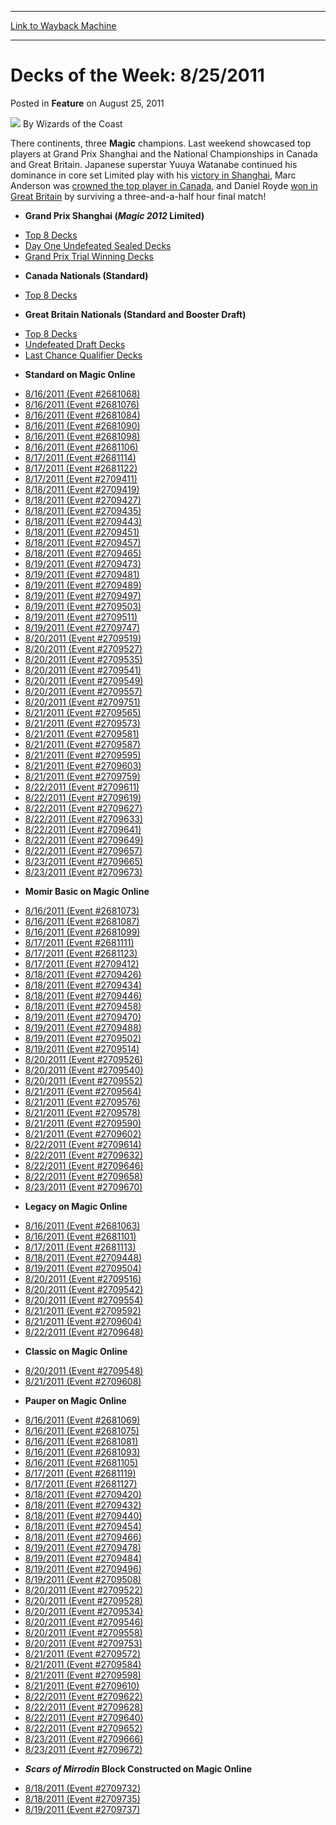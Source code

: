 
---
[Link to Wayback Machine](https://web.archive.org/web/20211022105850/https://magic.wizards.com/en/articles/archive/feature/decks-week-8252011-2011-08-25)

[_metadata_:wayback_url]:- "https://magic.wizards.com/en/articles/archive/feature/decks-week-8252011-2011-08-25"
[_metadata_:wayback_raw_url]:- "https://web.archive.org/web/20211022105850id_/https://magic.wizards.com/en/articles/archive/feature/decks-week-8252011-2011-08-25"
[_metadata_:wayback_capture_timestamp]:- "2021-10-22 10:58:50+00:00"
[_metadata_:publish_date]:- "2011-08-25"
[_metadata_:description]:- "There continents, three Magic champions. Last weekend showcased top players at Grand Prix Shanghai and the National Championships in Canada and Great Britain. Japanese superstar Yuuya Watanabe continued his dominance in core set Limited play with his victory in Shanghai, Marc Anderson was crowned the top player in Canada, and Daniel Royde won in Great Britain by surviving a"
[_metadata_:generator]:- "Drupal 7 (http://drupal.org)"
---


Decks of the Week: 8/25/2011
============================



 Posted in **Feature**
 on August 25, 2011 






![](https://media.magic.wizards.com/styles/auth_small/public/images/person/wizards_author.jpg)
By Wizards of the Coast











There continents, three **Magic** champions. Last weekend showcased top players at Grand Prix Shanghai and the National Championships in Canada and Great Britain. Japanese superstar Yuuya Watanabe continued his dominance in core set Limited play with his [victory in Shanghai](/en/events/coverage/watanabe-wins-showdown-shanghai), Marc Anderson was [crowned the top player in Canada](/en/events/coverage/anderson-reigns-great-white-north), and Daniel Royde [won in Great Britain](/en/events/coverage/daniel-royde-crowned-king-great-britain) by surviving a three-and-a-half hour final match!


* **Grand Prix Shanghai (***Magic** 2012* Limited)**
+ [Top 8 Decks](/en/events/coverage/watanabe-wins-showdown-shanghai)
+ [Day One Undefeated Sealed Decks](/en/articles/archive/event-coverage/grand-prix-shanghai-2011-day-2-blog-2011-08-20)
+ [Grand Prix Trial Winning Decks](/en/articles/archive/event-coverage/grand-prix-shanghai-2011-day-1-blog-2011-08-20)
* **Canada Nationals (Standard)**
+ [Top 8 Decks](/en/events/coverage/anderson-reigns-great-white-north)
* **Great Britain Nationals (Standard and Booster Draft)**
+ [Top 8 Decks](/en/events/coverage/daniel-royde-crowned-king-great-britain)
+ [Undefeated Draft Decks](/en/articles/archive/event-coverage/2011-great-britain-national-championship-day-2-blog-2011-08-19)
+ [Last Chance Qualifier Decks](/en/articles/archive/event-coverage/2011-great-britain-national-championship-day-1-blog-2011-08-19)
* **Standard on Magic Online**
+ [8/16/2011 (Event #2681068)](http://archive.wizards.com/Magic/Digital/MagicOnlineTourn.aspx?x=mtg/digital/magiconline/tourn/2681068)
+ [8/16/2011 (Event #2681076)](http://archive.wizards.com/Magic/Digital/MagicOnlineTourn.aspx?x=mtg/digital/magiconline/tourn/2681076)
+ [8/16/2011 (Event #2681084)](http://archive.wizards.com/Magic/Digital/MagicOnlineTourn.aspx?x=mtg/digital/magiconline/tourn/2681084)
+ [8/16/2011 (Event #2681090)](http://archive.wizards.com/Magic/Digital/MagicOnlineTourn.aspx?x=mtg/digital/magiconline/tourn/2681090)
+ [8/16/2011 (Event #2681098)](http://archive.wizards.com/Magic/Digital/MagicOnlineTourn.aspx?x=mtg/digital/magiconline/tourn/2681098)
+ [8/16/2011 (Event #2681106)](http://archive.wizards.com/Magic/Digital/MagicOnlineTourn.aspx?x=mtg/digital/magiconline/tourn/2681106)
+ [8/17/2011 (Event #2681114)](http://archive.wizards.com/Magic/Digital/MagicOnlineTourn.aspx?x=mtg/digital/magiconline/tourn/2681114)
+ [8/17/2011 (Event #2681122)](http://archive.wizards.com/Magic/Digital/MagicOnlineTourn.aspx?x=mtg/digital/magiconline/tourn/2681122)
+ [8/17/2011 (Event #2709411)](http://archive.wizards.com/Magic/Digital/MagicOnlineTourn.aspx?x=mtg/digital/magiconline/tourn/2709411)
+ [8/18/2011 (Event #2709419)](http://archive.wizards.com/Magic/Digital/MagicOnlineTourn.aspx?x=mtg/digital/magiconline/tourn/2709419)
+ [8/18/2011 (Event #2709427)](http://archive.wizards.com/Magic/Digital/MagicOnlineTourn.aspx?x=mtg/digital/magiconline/tourn/2709427)
+ [8/18/2011 (Event #2709435)](http://archive.wizards.com/Magic/Digital/MagicOnlineTourn.aspx?x=mtg/digital/magiconline/tourn/2709435)
+ [8/18/2011 (Event #2709443)](http://archive.wizards.com/Magic/Digital/MagicOnlineTourn.aspx?x=mtg/digital/magiconline/tourn/2709443)
+ [8/18/2011 (Event #2709451)](http://archive.wizards.com/Magic/Digital/MagicOnlineTourn.aspx?x=mtg/digital/magiconline/tourn/2709451)
+ [8/18/2011 (Event #2709457)](http://archive.wizards.com/Magic/Digital/MagicOnlineTourn.aspx?x=mtg/digital/magiconline/tourn/2709457)
+ [8/18/2011 (Event #2709465)](http://archive.wizards.com/Magic/Digital/MagicOnlineTourn.aspx?x=mtg/digital/magiconline/tourn/2709465)
+ [8/19/2011 (Event #2709473)](http://archive.wizards.com/Magic/Digital/MagicOnlineTourn.aspx?x=mtg/digital/magiconline/tourn/2709473)
+ [8/19/2011 (Event #2709481)](http://archive.wizards.com/Magic/Digital/MagicOnlineTourn.aspx?x=mtg/digital/magiconline/tourn/2709481)
+ [8/19/2011 (Event #2709489)](http://archive.wizards.com/Magic/Digital/MagicOnlineTourn.aspx?x=mtg/digital/magiconline/tourn/2709489)
+ [8/19/2011 (Event #2709497)](http://archive.wizards.com/Magic/Digital/MagicOnlineTourn.aspx?x=mtg/digital/magiconline/tourn/2709497)
+ [8/19/2011 (Event #2709503)](http://archive.wizards.com/Magic/Digital/MagicOnlineTourn.aspx?x=mtg/digital/magiconline/tourn/2709503)
+ [8/19/2011 (Event #2709511)](http://archive.wizards.com/Magic/Digital/MagicOnlineTourn.aspx?x=mtg/digital/magiconline/tourn/2709511)
+ [8/19/2011 (Event #2709747)](http://archive.wizards.com/Magic/Digital/MagicOnlineTourn.aspx?x=mtg/digital/magiconline/tourn/2709747)
+ [8/20/2011 (Event #2709519)](http://archive.wizards.com/Magic/Digital/MagicOnlineTourn.aspx?x=mtg/digital/magiconline/tourn/2709519)
+ [8/20/2011 (Event #2709527)](http://archive.wizards.com/Magic/Digital/MagicOnlineTourn.aspx?x=mtg/digital/magiconline/tourn/2709527)
+ [8/20/2011 (Event #2709535)](http://archive.wizards.com/Magic/Digital/MagicOnlineTourn.aspx?x=mtg/digital/magiconline/tourn/2709535)
+ [8/20/2011 (Event #2709541)](http://archive.wizards.com/Magic/Digital/MagicOnlineTourn.aspx?x=mtg/digital/magiconline/tourn/2709541)
+ [8/20/2011 (Event #2709549)](http://archive.wizards.com/Magic/Digital/MagicOnlineTourn.aspx?x=mtg/digital/magiconline/tourn/2709549)
+ [8/20/2011 (Event #2709557)](http://archive.wizards.com/Magic/Digital/MagicOnlineTourn.aspx?x=mtg/digital/magiconline/tourn/2709557)
+ [8/20/2011 (Event #2709751)](http://archive.wizards.com/Magic/Digital/MagicOnlineTourn.aspx?x=mtg/digital/magiconline/tourn/2709751)
+ [8/21/2011 (Event #2709565)](http://archive.wizards.com/Magic/Digital/MagicOnlineTourn.aspx?x=mtg/digital/magiconline/tourn/2709565)
+ [8/21/2011 (Event #2709573)](http://archive.wizards.com/Magic/Digital/MagicOnlineTourn.aspx?x=mtg/digital/magiconline/tourn/2709573)
+ [8/21/2011 (Event #2709581)](http://archive.wizards.com/Magic/Digital/MagicOnlineTourn.aspx?x=mtg/digital/magiconline/tourn/2709581)
+ [8/21/2011 (Event #2709587)](http://archive.wizards.com/Magic/Digital/MagicOnlineTourn.aspx?x=mtg/digital/magiconline/tourn/2709587)
+ [8/21/2011 (Event #2709595)](http://archive.wizards.com/Magic/Digital/MagicOnlineTourn.aspx?x=mtg/digital/magiconline/tourn/2709595)
+ [8/21/2011 (Event #2709603)](http://archive.wizards.com/Magic/Digital/MagicOnlineTourn.aspx?x=mtg/digital/magiconline/tourn/2709603)
+ [8/21/2011 (Event #2709759)](http://archive.wizards.com/Magic/Digital/MagicOnlineTourn.aspx?x=mtg/digital/magiconline/tourn/2709759)
+ [8/22/2011 (Event #2709611)](http://archive.wizards.com/Magic/Digital/MagicOnlineTourn.aspx?x=mtg/digital/magiconline/tourn/2709611)
+ [8/22/2011 (Event #2709619)](http://archive.wizards.com/Magic/Digital/MagicOnlineTourn.aspx?x=mtg/digital/magiconline/tourn/2709619)
+ [8/22/2011 (Event #2709627)](http://archive.wizards.com/Magic/Digital/MagicOnlineTourn.aspx?x=mtg/digital/magiconline/tourn/2709627)
+ [8/22/2011 (Event #2709633)](http://archive.wizards.com/Magic/Digital/MagicOnlineTourn.aspx?x=mtg/digital/magiconline/tourn/2709633)
+ [8/22/2011 (Event #2709641)](http://archive.wizards.com/Magic/Digital/MagicOnlineTourn.aspx?x=mtg/digital/magiconline/tourn/2709641)
+ [8/22/2011 (Event #2709649)](http://archive.wizards.com/Magic/Digital/MagicOnlineTourn.aspx?x=mtg/digital/magiconline/tourn/2709649)
+ [8/22/2011 (Event #2709657)](http://archive.wizards.com/Magic/Digital/MagicOnlineTourn.aspx?x=mtg/digital/magiconline/tourn/2709657)
+ [8/23/2011 (Event #2709665)](http://archive.wizards.com/Magic/Digital/MagicOnlineTourn.aspx?x=mtg/digital/magiconline/tourn/2709665)
+ [8/23/2011 (Event #2709673)](http://archive.wizards.com/Magic/Digital/MagicOnlineTourn.aspx?x=mtg/digital/magiconline/tourn/2709673)
* **Momir Basic on Magic Online**
+ [8/16/2011 (Event #2681073)](http://archive.wizards.com/Magic/Digital/MagicOnlineTourn.aspx?x=mtg/digital/magiconline/tourn/2681073)
+ [8/16/2011 (Event #2681087)](http://archive.wizards.com/Magic/Digital/MagicOnlineTourn.aspx?x=mtg/digital/magiconline/tourn/2681087)
+ [8/16/2011 (Event #2681099)](http://archive.wizards.com/Magic/Digital/MagicOnlineTourn.aspx?x=mtg/digital/magiconline/tourn/2681099)
+ [8/17/2011 (Event #2681111)](http://archive.wizards.com/Magic/Digital/MagicOnlineTourn.aspx?x=mtg/digital/magiconline/tourn/2681111)
+ [8/17/2011 (Event #2681123)](http://archive.wizards.com/Magic/Digital/MagicOnlineTourn.aspx?x=mtg/digital/magiconline/tourn/2681123)
+ [8/17/2011 (Event #2709412)](http://archive.wizards.com/Magic/Digital/MagicOnlineTourn.aspx?x=mtg/digital/magiconline/tourn/2709412)
+ [8/18/2011 (Event #2709426)](http://archive.wizards.com/Magic/Digital/MagicOnlineTourn.aspx?x=mtg/digital/magiconline/tourn/2709426)
+ [8/18/2011 (Event #2709434)](http://archive.wizards.com/Magic/Digital/MagicOnlineTourn.aspx?x=mtg/digital/magiconline/tourn/2709434)
+ [8/18/2011 (Event #2709446)](http://archive.wizards.com/Magic/Digital/MagicOnlineTourn.aspx?x=mtg/digital/magiconline/tourn/2709446)
+ [8/18/2011 (Event #2709458)](http://archive.wizards.com/Magic/Digital/MagicOnlineTourn.aspx?x=mtg/digital/magiconline/tourn/2709458)
+ [8/19/2011 (Event #2709470)](http://archive.wizards.com/Magic/Digital/MagicOnlineTourn.aspx?x=mtg/digital/magiconline/tourn/2709470)
+ [8/19/2011 (Event #2709488)](http://archive.wizards.com/Magic/Digital/MagicOnlineTourn.aspx?x=mtg/digital/magiconline/tourn/2709488)
+ [8/19/2011 (Event #2709502)](http://archive.wizards.com/Magic/Digital/MagicOnlineTourn.aspx?x=mtg/digital/magiconline/tourn/2709502)
+ [8/19/2011 (Event #2709514)](http://archive.wizards.com/Magic/Digital/MagicOnlineTourn.aspx?x=mtg/digital/magiconline/tourn/2709514)
+ [8/20/2011 (Event #2709526)](http://archive.wizards.com/Magic/Digital/MagicOnlineTourn.aspx?x=mtg/digital/magiconline/tourn/2709526)
+ [8/20/2011 (Event #2709540)](http://archive.wizards.com/Magic/Digital/MagicOnlineTourn.aspx?x=mtg/digital/magiconline/tourn/2709540)
+ [8/20/2011 (Event #2709552)](http://archive.wizards.com/Magic/Digital/MagicOnlineTourn.aspx?x=mtg/digital/magiconline/tourn/2709552)
+ [8/21/2011 (Event #2709564)](http://archive.wizards.com/Magic/Digital/MagicOnlineTourn.aspx?x=mtg/digital/magiconline/tourn/2709564)
+ [8/21/2011 (Event #2709576)](http://archive.wizards.com/Magic/Digital/MagicOnlineTourn.aspx?x=mtg/digital/magiconline/tourn/2709576)
+ [8/21/2011 (Event #2709578)](http://archive.wizards.com/Magic/Digital/MagicOnlineTourn.aspx?x=mtg/digital/magiconline/tourn/2709578)
+ [8/21/2011 (Event #2709590)](http://archive.wizards.com/Magic/Digital/MagicOnlineTourn.aspx?x=mtg/digital/magiconline/tourn/2709590)
+ [8/21/2011 (Event #2709602)](http://archive.wizards.com/Magic/Digital/MagicOnlineTourn.aspx?x=mtg/digital/magiconline/tourn/2709602)
+ [8/22/2011 (Event #2709614)](http://archive.wizards.com/Magic/Digital/MagicOnlineTourn.aspx?x=mtg/digital/magiconline/tourn/2709614)
+ [8/22/2011 (Event #2709632)](http://archive.wizards.com/Magic/Digital/MagicOnlineTourn.aspx?x=mtg/digital/magiconline/tourn/2709632)
+ [8/22/2011 (Event #2709646)](http://archive.wizards.com/Magic/Digital/MagicOnlineTourn.aspx?x=mtg/digital/magiconline/tourn/2709646)
+ [8/22/2011 (Event #2709658)](http://archive.wizards.com/Magic/Digital/MagicOnlineTourn.aspx?x=mtg/digital/magiconline/tourn/2709658)
+ [8/23/2011 (Event #2709670)](http://archive.wizards.com/Magic/Digital/MagicOnlineTourn.aspx?x=mtg/digital/magiconline/tourn/2709670)
* **Legacy on Magic Online**
+ [8/16/2011 (Event #2681063)](http://archive.wizards.com/Magic/Digital/MagicOnlineTourn.aspx?x=mtg/digital/magiconline/tourn/2681063)
+ [8/16/2011 (Event #2681101)](http://archive.wizards.com/Magic/Digital/MagicOnlineTourn.aspx?x=mtg/digital/magiconline/tourn/2681101)
+ [8/17/2011 (Event #2681113)](http://archive.wizards.com/Magic/Digital/MagicOnlineTourn.aspx?x=mtg/digital/magiconline/tourn/2681113)
+ [8/18/2011 (Event #2709448)](http://archive.wizards.com/Magic/Digital/MagicOnlineTourn.aspx?x=mtg/digital/magiconline/tourn/2709448)
+ [8/19/2011 (Event #2709504)](http://archive.wizards.com/Magic/Digital/MagicOnlineTourn.aspx?x=mtg/digital/magiconline/tourn/2709504)
+ [8/20/2011 (Event #2709516)](http://archive.wizards.com/Magic/Digital/MagicOnlineTourn.aspx?x=mtg/digital/magiconline/tourn/2709516)
+ [8/20/2011 (Event #2709542)](http://archive.wizards.com/Magic/Digital/MagicOnlineTourn.aspx?x=mtg/digital/magiconline/tourn/2709542)
+ [8/20/2011 (Event #2709554)](http://archive.wizards.com/Magic/Digital/MagicOnlineTourn.aspx?x=mtg/digital/magiconline/tourn/2709554)
+ [8/21/2011 (Event #2709592)](http://archive.wizards.com/Magic/Digital/MagicOnlineTourn.aspx?x=mtg/digital/magiconline/tourn/2709592)
+ [8/21/2011 (Event #2709604)](http://archive.wizards.com/Magic/Digital/MagicOnlineTourn.aspx?x=mtg/digital/magiconline/tourn/2709604)
+ [8/22/2011 (Event #2709648)](http://archive.wizards.com/Magic/Digital/MagicOnlineTourn.aspx?x=mtg/digital/magiconline/tourn/2709648)
* **Classic on Magic Online**
+ [8/20/2011 (Event #2709548)](http://archive.wizards.com/Magic/Digital/MagicOnlineTourn.aspx?x=mtg/digital/magiconline/tourn/2709548)
+ [8/21/2011 (Event #2709608)](http://archive.wizards.com/Magic/Digital/MagicOnlineTourn.aspx?x=mtg/digital/magiconline/tourn/2709608)
* **Pauper on Magic Online**
+ [8/16/2011 (Event #2681069)](http://archive.wizards.com/Magic/Digital/MagicOnlineTourn.aspx?x=mtg/digital/magiconline/tourn/2681069)
+ [8/16/2011 (Event #2681075)](http://archive.wizards.com/Magic/Digital/MagicOnlineTourn.aspx?x=mtg/digital/magiconline/tourn/2681075)
+ [8/16/2011 (Event #2681081)](http://archive.wizards.com/Magic/Digital/MagicOnlineTourn.aspx?x=mtg/digital/magiconline/tourn/2681081)
+ [8/16/2011 (Event #2681093)](http://archive.wizards.com/Magic/Digital/MagicOnlineTourn.aspx?x=mtg/digital/magiconline/tourn/2681093)
+ [8/16/2011 (Event #2681105)](http://archive.wizards.com/Magic/Digital/MagicOnlineTourn.aspx?x=mtg/digital/magiconline/tourn/2681105)
+ [8/17/2011 (Event #2681119)](http://archive.wizards.com/Magic/Digital/MagicOnlineTourn.aspx?x=mtg/digital/magiconline/tourn/2681119)
+ [8/17/2011 (Event #2681127)](http://archive.wizards.com/Magic/Digital/MagicOnlineTourn.aspx?x=mtg/digital/magiconline/tourn/2681127)
+ [8/18/2011 (Event #2709420)](http://archive.wizards.com/Magic/Digital/MagicOnlineTourn.aspx?x=mtg/digital/magiconline/tourn/2709420)
+ [8/18/2011 (Event #2709432)](http://archive.wizards.com/Magic/Digital/MagicOnlineTourn.aspx?x=mtg/digital/magiconline/tourn/2709432)
+ [8/18/2011 (Event #2709440)](http://archive.wizards.com/Magic/Digital/MagicOnlineTourn.aspx?x=mtg/digital/magiconline/tourn/2709440)
+ [8/18/2011 (Event #2709454)](http://archive.wizards.com/Magic/Digital/MagicOnlineTourn.aspx?x=mtg/digital/magiconline/tourn/2709454)
+ [8/18/2011 (Event #2709466)](http://archive.wizards.com/Magic/Digital/MagicOnlineTourn.aspx?x=mtg/digital/magiconline/tourn/2709466)
+ [8/19/2011 (Event #2709478)](http://archive.wizards.com/Magic/Digital/MagicOnlineTourn.aspx?x=mtg/digital/magiconline/tourn/2709478)
+ [8/19/2011 (Event #2709484)](http://archive.wizards.com/Magic/Digital/MagicOnlineTourn.aspx?x=mtg/digital/magiconline/tourn/2709484)
+ [8/19/2011 (Event #2709496)](http://archive.wizards.com/Magic/Digital/MagicOnlineTourn.aspx?x=mtg/digital/magiconline/tourn/2709496)
+ [8/19/2011 (Event #2709508)](http://archive.wizards.com/Magic/Digital/MagicOnlineTourn.aspx?x=mtg/digital/magiconline/tourn/2709508)
+ [8/20/2011 (Event #2709522)](http://archive.wizards.com/Magic/Digital/MagicOnlineTourn.aspx?x=mtg/digital/magiconline/tourn/2709522)
+ [8/20/2011 (Event #2709528)](http://archive.wizards.com/Magic/Digital/MagicOnlineTourn.aspx?x=mtg/digital/magiconline/tourn/2709528)
+ [8/20/2011 (Event #2709534)](http://archive.wizards.com/Magic/Digital/MagicOnlineTourn.aspx?x=mtg/digital/magiconline/tourn/2709534)
+ [8/20/2011 (Event #2709546)](http://archive.wizards.com/Magic/Digital/MagicOnlineTourn.aspx?x=mtg/digital/magiconline/tourn/2709546)
+ [8/20/2011 (Event #2709558)](http://archive.wizards.com/Magic/Digital/MagicOnlineTourn.aspx?x=mtg/digital/magiconline/tourn/2709558)
+ [8/20/2011 (Event #2709753)](http://archive.wizards.com/Magic/Digital/MagicOnlineTourn.aspx?x=mtg/digital/magiconline/tourn/2709753)
+ [8/21/2011 (Event #2709572)](http://archive.wizards.com/Magic/Digital/MagicOnlineTourn.aspx?x=mtg/digital/magiconline/tourn/2709572)
+ [8/21/2011 (Event #2709584)](http://archive.wizards.com/Magic/Digital/MagicOnlineTourn.aspx?x=mtg/digital/magiconline/tourn/2709584)
+ [8/21/2011 (Event #2709598)](http://archive.wizards.com/Magic/Digital/MagicOnlineTourn.aspx?x=mtg/digital/magiconline/tourn/2709598)
+ [8/21/2011 (Event #2709610)](http://archive.wizards.com/Magic/Digital/MagicOnlineTourn.aspx?x=mtg/digital/magiconline/tourn/2709610)
+ [8/22/2011 (Event #2709622)](http://archive.wizards.com/Magic/Digital/MagicOnlineTourn.aspx?x=mtg/digital/magiconline/tourn/2709622)
+ [8/22/2011 (Event #2709628)](http://archive.wizards.com/Magic/Digital/MagicOnlineTourn.aspx?x=mtg/digital/magiconline/tourn/2709628)
+ [8/22/2011 (Event #2709640)](http://archive.wizards.com/Magic/Digital/MagicOnlineTourn.aspx?x=mtg/digital/magiconline/tourn/2709640)
+ [8/22/2011 (Event #2709652)](http://archive.wizards.com/Magic/Digital/MagicOnlineTourn.aspx?x=mtg/digital/magiconline/tourn/2709652)
+ [8/23/2011 (Event #2709666)](http://archive.wizards.com/Magic/Digital/MagicOnlineTourn.aspx?x=mtg/digital/magiconline/tourn/2709666)
+ [8/23/2011 (Event #2709672)](http://archive.wizards.com/Magic/Digital/MagicOnlineTourn.aspx?x=mtg/digital/magiconline/tourn/2709672)
* ***Scars of Mirrodin* Block Constructed on Magic Online**
+ [8/18/2011 (Event #2709732)](http://archive.wizards.com/Magic/Digital/MagicOnlineTourn.aspx?x=mtg/digital/magiconline/tourn/2709732)
+ [8/18/2011 (Event #2709735)](http://archive.wizards.com/Magic/Digital/MagicOnlineTourn.aspx?x=mtg/digital/magiconline/tourn/2709735)
+ [8/19/2011 (Event #2709737)](http://archive.wizards.com/Magic/Digital/MagicOnlineTourn.aspx?x=mtg/digital/magiconline/tourn/2709737)






